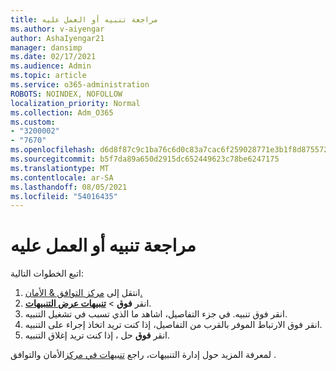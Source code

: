 ```yaml
---
title: مراجعة تنبيه أو العمل عليه
ms.author: v-aiyengar
author: AshaIyengar21
manager: dansimp
ms.date: 02/17/2021
ms.audience: Admin
ms.topic: article
ms.service: o365-administration
ROBOTS: NOINDEX, NOFOLLOW
localization_priority: Normal
ms.collection: Adm_O365
ms.custom:
- "3200002"
- "7670"
ms.openlocfilehash: d6d8f87c9c1ba76c6d0c83a7cac6f259028771e3b1f8d8755729381f79f5b342
ms.sourcegitcommit: b5f7da89a650d2915dc652449623c78be6247175
ms.translationtype: MT
ms.contentlocale: ar-SA
ms.lasthandoff: 08/05/2021
ms.locfileid: "54016435"
---
```

# <a name="review-or-act-on-an-alert"></a>مراجعة تنبيه أو العمل عليه

اتبع الخطوات التالية:

1. انتقل إلى [مركز التوافق & الأمان.](https://go.microsoft.com/fwlink/p/?linkid=2077143)
1. انقر **فوق**  >  **[تنبيهات عرض التنبيهات](https://go.microsoft.com/fwlink/?linkid=2103301)**.
1. انقر فوق تنبيه. في جزء التفاصيل، اشاهد ما الذي تسبب في تشغيل التنبيه.
1. انقر فوق الارتباط الموفر بالقرب من التفاصيل، إذا كنت تريد اتخاذ إجراء على التنبيه.
1. انقر **فوق** حل ، إذا كنت تريد إغلاق التنبيه.

لمعرفة المزيد حول إدارة التنبيهات، راجع [تنبيهات في مركز](https://go.microsoft.com/fwlink/?linkid=2103211)الأمان والتوافق .

